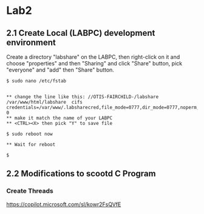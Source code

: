 # Lab2

## 2.1 Create Local (LABPC) development environment

Create a directory "labshare" on the LABPC, then right-click on it and choose "properties" and then "Sharing" and click "Share" button, pick "everyone" and "add" then "Share" button.

```
$ sudo nano /etc/fstab


** change the line like this: //OTIS-FAIRCHILD-/labshare /var/www/html/labshare  cifs  credentials=/var/www/.labsharecred,file_mode=0777,dir_mode=0777,noperm,iocharset=utf8 0
** make it match the name of your LABPC
** <CTRL><X> then pick "Y" to save file

$ sudo reboot now

** Wait for reboot 

$ 

```

## 2.2 Modifications to scootd C Program

### Create Threads
https://copilot.microsoft.com/sl/kowr2FsQVfE


